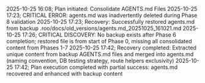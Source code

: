 2025-10-25 16:08; Plan initiated: Consolidate AGENTS.md Files
2025-10-25 17:23; CRITICAL ERROR: agents.md was inadvertently deleted during Phase 8 validation
2025-10-25 17:23; Recovery: Successfully restored agents.md from backup .roo/docs/old_versions/agents.md_20251025_161021.md
2025-10-25 17:26; CRITICAL DISCOVERY: No backup exists after Phase 6 completion; restored file is from start of Phase 0, missing all consolidated content from Phases 1-7
2025-10-25 17:42; Recovery completed: Extracted unique content from backup AGENTS.md files and merged into agents.md (naming convention, DB testing strategy, route helpers exclusivity)
2025-10-25 17:42; Plan execution completed with partial success: agents.md recovered and enhanced with backup content